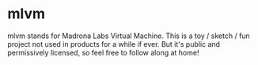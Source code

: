 mlvm
====

mlvm stands for Madrona Labs Virtual Machine. 
This is a toy / sketch / fun project not used in products for a while if ever. But it's public and permissively licensed, so feel free to follow along at home! 
